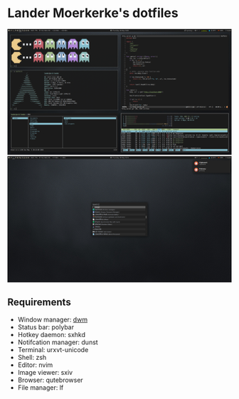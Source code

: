 # Lander Moerkerke's dotfiles

![screenshot1](screenshot1.png)
![screenshot2](screenshot2.png)

## Requirements

-   Window manager: [dwm](https://github.com/LanderMoerkerke/dwm)
-   Status bar: polybar
-   Hotkey daemon: sxhkd
-   Notifcation manager: dunst
-   Terminal: urxvt-unicode
-   Shell: zsh
-   Editor: nvim
-   Image viewer: sxiv
-   Browser: qutebrowser
-   File manager: lf
